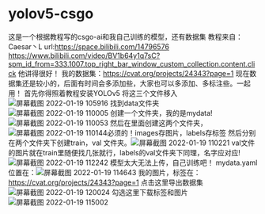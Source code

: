 # yolov5-csgo
这是一个根据教程写的csgo-ai和我自己训练的模型，还有数据集
教程来自：Caesar丶L url:https://space.bilibili.com/14796576
https://www.bilibili.com/video/BV1b64y1q7sC?spm_id_from=333.1007.top_right_bar_window_custom_collection.content.click
他讲得很好！
我的数据集：https://cvat.org/projects/24343?page=1
现在数据集还是较小的，后面有时间会多添加些，大家也可以多添加、多标注些。一起用！
首先你得照着教程安装YOLOv5
将这三个文件移入![屏幕截图 2022-01-19 105916](https://user-images.githubusercontent.com/65958464/150060067-ed1d47e8-85d3-4cd7-acec-275563e7f761.jpg)
找到data文件夹![屏幕截图 2022-01-19 110005](https://user-images.githubusercontent.com/65958464/150060153-0e2be836-36bb-48c0-a178-6befce956cf6.jpg)
创建一个文件夹，我的是mydata!![屏幕截图 2022-01-19 110053](https://user-images.githubusercontent.com/65958464/150060186-1ffa712d-417c-4602-b585-3a6c3acd2865.jpg)
然后在里面创建这两个文件夹，![屏幕截图 2022-01-19 110144](https://user-images.githubusercontent.com/65958464/150060233-7cda4e5c-41d1-40cc-83f1-78e1a47ba704.jpg)必须的！images存图片，labels存标签
然后分别在两个文件夹下创建train，val 文件夹。![屏幕截图 2022-01-19 110221](https://user-images.githubusercontent.com/65958464/150060271-a9635f5d-371b-41c5-9310-b34763ef063e.jpg)
val文件的图片就在train里随便找几张就行，labels的val文件夹下同理，名字应对应!![屏幕截图 2022-01-19 112242](https://user-images.githubusercontent.com/65958464/150060319-5b5c27a0-20cd-4d37-ac5a-017601dd3774.jpg)
模型太大无法上传，自己训练吧！
mydata.yaml位置在：![屏幕截图 2022-01-19 114643](https://user-images.githubusercontent.com/65958464/150060408-64e2b5b0-67db-4ece-8581-de7bcbd8342f.jpg)
我的图片，标签在：https://cvat.org/projects/24343?page=1
点击这里导出数据集![屏幕截图 2022-01-19 120024](https://user-images.githubusercontent.com/65958464/150061630-611043bc-6c7c-4097-953c-37380ab6d9d9.jpg)
勾选这里下载标签和图片![屏幕截图 2022-01-19 115002](https://user-images.githubusercontent.com/65958464/150061634-777e8557-13f4-4e65-a5d0-723d77f20316.jpg)

